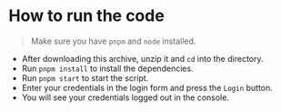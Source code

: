 # How to run the code

> Make sure you have `pnpm` and `node` installed.

- After downloading this archive, unzip it and `cd` into the directory.
- Run `pnpm install` to install the dependencies.
- Run `pnpm start` to start the script.
- Enter your credentials in the login form and press the `Login` button.
- You will see your credentials logged out in the console.
